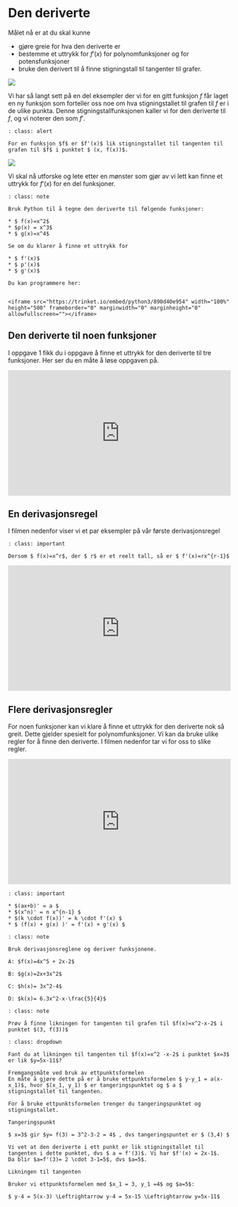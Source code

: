 # Den deriverte

Målet nå er at du skal kunne

* gjøre greie for hva den deriverte er
* bestemme et uttrykk for $f'(x)$ for polynomfunksjoner og for potensfunksjoner
* bruke den derivert til å finne stigningstall til tangenter til grafer. 

![](/bilder/deriverte.png)

Vi har så langt sett på en del eksempler der vi for en gitt funksjon 
$f$ får laget en ny funksjon som forteller oss noe om hva stigningstallet til grafen til $f$ er i de ulike punkta. Denne stigningstallfunksjonen kaller vi for den deriverte til $f$, og vi noterer den som $f'$.

```{admonition} Den deriverte
: class: alert

For en funksjon $f$ er $f'(x)$ lik stigningstallet til tangenten til grafen til $f$ i punktet $ (x, f(x))$.
```
![](/bilder/tangent-i-punkt.png)

Vi skal nå utforske og lete etter en mønster som gjør av vi lett kan finne et uttrykk for $f'(x)$ for en del funksjoner. 

```{admonition} Oppgave 1
: class: note

Bruk Python til å tegne den deriverte til følgende funksjoner: 

* $ f(x)=x^2$
* $p(x) = x^3$
* $ g(x)=x^4$ 

Se om du klarer å finne et uttrykk for 

* $ f'(x)$
* $ p'(x)$
* $ g'(x)$

Du kan programmere her: 


<iframe src="https://trinket.io/embed/python3/890d40e954" width="100%" height="500" frameborder="0" marginwidth="0" marginheight="0" allowfullscreen=""></iframe>
```


## Den deriverte til noen funksjoner

I oppgave 1 fikk du i oppgave å finne et uttrykk for den deriverte til tre  funksjoner. Her ser du en måte å løse oppgaven på. 

<div style="padding:56.31% 0 0 0;position:relative;"><iframe src="https://player.vimeo.com/video/511147881?h=fa69016fa4&title=0&byline=0&portrait=0" style="position:absolute;top:0;left:0;width:100%;height:100%;" frameborder="0" allow="autoplay; fullscreen; picture-in-picture" allowfullscreen></iframe></div><script src="https://player.vimeo.com/api/player.js"></script>

## En derivasjonsregel


I filmen nedenfor viser vi et par eksempler på vår første derivasjonsregel

```{admonition} Derivasjonsregel 1
: class: important

Dersom $ f(x)=x^r$, der $ r$ er et reelt tall, så er $ f'(x)=rx^{r-1}$
```


<div style="padding:56.31% 0 0 0;position:relative;"><iframe src="https://player.vimeo.com/video/512917424?h=d3a0216765&title=0&byline=0&portrait=0" style="position:absolute;top:0;left:0;width:100%;height:100%;" frameborder="0" allow="autoplay; fullscreen; picture-in-picture" allowfullscreen></iframe></div><script src="https://player.vimeo.com/api/player.js"></script>

## Flere derivasjonsregler

For noen funksjoner kan vi klare å finne et uttrykk for den deriverte nok så greit. Dette gjelder spesielt for polynomfunksjoner.  Vi kan da bruke ulike regler for å finne den deriverte. I filmen nedenfor tar vi for oss to slike regler. 

<div style="padding:56.31% 0 0 0;position:relative;"><iframe src="https://player.vimeo.com/video/512954023?h=d8376f5aa9&title=0&byline=0&portrait=0" style="position:absolute;top:0;left:0;width:100%;height:100%;" frameborder="0" allow="autoplay; fullscreen; picture-in-picture" allowfullscreen></iframe></div><script src="https://player.vimeo.com/api/player.js"></script>

```{admonition} Derivasjonsregler
: class: important

* $(ax+b)' = a $
* $(x^n)' = n x^{n-1} $
* $(k \cdot f(x))' = k \cdot f'(x) $
* $ (f(x) + g(x) )' = f'(x) + g'(x) $
```
```{admonition} Oppgave 2
: class: note

Bruk derivasjonsreglene og deriver funksjonene.

A: $f(x)=4x^5 + 2x-2$

B: $g(x)=2x+3x^2$

C: $h(x)= 3x^2-4$

D: $k(x)= 6.3x^2-x-\frac{5}{4}$
```

```{admonition} Oppgave 3
: class: note

Prøv å finne likningen for tangenten til grafen til $f(x)=x^2-x-2$ i punktet $(3, f(3))$ 
```

```{admonition} Løsning
: class: dropdown

Fant du at likningen til tangenten til $f(x)=x^2 -x-2$ i punktet $x=3$ er lik $y=5x-11$? 

Fremgangsmåte ved bruk av ettpunktsformelen
En måte å gjøre dette på er å bruke ettpunktsformelen $ y-y_1 = a(x-x_1)$, hvor $(x_1, y_1) $ er tangeringspunktet og $ a $ stigningstallet til tangenten.

For å bruke ettpunktsformelen trenger du tangeringspunktet og stigningstallet.

Tangeringspunkt

$ x=3$ gir $y= f(3) = 3^2-3-2 = 4$ , dvs tangeringspuntet er $ (3,4) $

Vi vet at den deriverte i ett punkt er lik stigningstallet til tangenten i dette punktet, dvs $ a = f'(3)$. Vi har $f'(x) = 2x-1$.  Da blir $a=f'(3)= 2 \cdot 3-1=5$, dvs $a=5$.

Likningen til tangenten

Bruker vi ettpunktsformelen med $x_1 = 3, y_1 =4$ og $a=5$:

$ y-4 = 5(x-3) \Leftrightarrow y-4 = 5x-15 \Leftrightarrow y=5x-11$



```